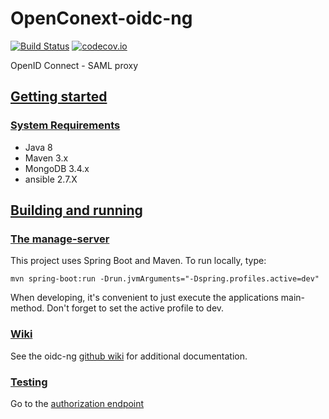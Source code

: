 # OpenConext-oidc-ng
[![Build Status](https://travis-ci.org/oharsta/oidc-ng.svg)](https://travis-ci.org/oharsta/oidc-ng)
[![codecov.io](https://codecov.io/github/oharsta/oidc-ng/coverage.svg)](https://codecov.io/github/oharsta/oidc-ng)

OpenID Connect - SAML proxy

## [Getting started](#getting-started)

### [System Requirements](#system-requirements)

- Java 8
- Maven 3.x
- MongoDB 3.4.x
- ansible 2.7.X

## [Building and running](#building-and-running)

### [The manage-server](#manage-server)

This project uses Spring Boot and Maven. To run locally, type:

`mvn spring-boot:run -Drun.jvmArguments="-Dspring.profiles.active=dev"`

When developing, it's convenient to just execute the applications main-method. Don't forget to set the active 
profile to dev.

### [Wiki](#wiki)

See the oidc-ng [github wiki](https://github.com/oharsta/oidc-ng/wiki) for additional documentation.

### [Testing](#testing)

Go to the [authorization endpoint](http://localhost:8080/oidc/authorize?response_typee=code&client_id=http@//mock-sp)

